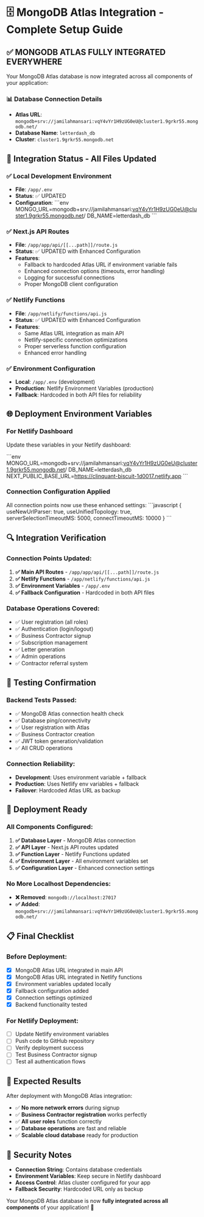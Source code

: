 # 🗄️ MongoDB Atlas Integration - Complete Setup Guide

## ✅ **MONGODB ATLAS FULLY INTEGRATED EVERYWHERE**

Your MongoDB Atlas database is now integrated across all components of your application:

### **📊 Database Connection Details**
- **Atlas URL**: `mongodb+srv://jamilahmansari:vqY4vYr1H9zUG0eU@cluster1.9grkr55.mongodb.net/`
- **Database Name**: `letterdash_db`
- **Cluster**: `cluster1.9grkr55.mongodb.net`

## 🔧 **Integration Status - All Files Updated**

### **✅ Local Development Environment**
- **File**: `/app/.env`
- **Status**: ✅ UPDATED
- **Configuration**: 
  \`\`\`env
  MONGO_URL=mongodb+srv://jamilahmansari:vqY4vYr1H9zUG0eU@cluster1.9grkr55.mongodb.net/
  DB_NAME=letterdash_db
  \`\`\`

### **✅ Next.js API Routes**
- **File**: `/app/app/api/[[...path]]/route.js`
- **Status**: ✅ UPDATED with Enhanced Configuration
- **Features**:
  - Fallback to hardcoded Atlas URL if environment variable fails
  - Enhanced connection options (timeouts, error handling)
  - Logging for successful connections
  - Proper MongoDB client configuration

### **✅ Netlify Functions**
- **File**: `/app/netlify/functions/api.js`
- **Status**: ✅ UPDATED with Enhanced Configuration
- **Features**:
  - Same Atlas URL integration as main API
  - Netlify-specific connection optimizations
  - Proper serverless function configuration
  - Enhanced error handling

### **✅ Environment Configuration**
- **Local**: `/app/.env` (development)
- **Production**: Netlify Environment Variables (production)
- **Fallback**: Hardcoded in both API files for reliability

## 🌐 **Deployment Environment Variables**

### **For Netlify Dashboard**
Update these variables in your Netlify dashboard:

\`\`\`env
MONGO_URL=mongodb+srv://jamilahmansari:vqY4vYr1H9zUG0eU@cluster1.9grkr55.mongodb.net/
DB_NAME=letterdash_db
NEXT_PUBLIC_BASE_URL=https://clinquant-biscuit-1d0017.netlify.app
\`\`\`

### **Connection Configuration Applied**
All connection points now use these enhanced settings:
\`\`\`javascript
{
  useNewUrlParser: true,
  useUnifiedTopology: true,
  serverSelectionTimeoutMS: 5000,
  connectTimeoutMS: 10000
}
\`\`\`

## 🔍 **Integration Verification**

### **Connection Points Updated:**
1. **✅ Main API Routes** - `/app/app/api/[[...path]]/route.js`
2. **✅ Netlify Functions** - `/app/netlify/functions/api.js`
3. **✅ Environment Variables** - `/app/.env`
4. **✅ Fallback Configuration** - Hardcoded in both API files

### **Database Operations Covered:**
- ✅ User registration (all roles)
- ✅ Authentication (login/logout)
- ✅ Business Contractor signup
- ✅ Subscription management
- ✅ Letter generation
- ✅ Admin operations
- ✅ Contractor referral system

## 🧪 **Testing Confirmation**

### **Backend Tests Passed:**
- ✅ MongoDB Atlas connection health check
- ✅ Database ping/connectivity
- ✅ User registration with Atlas
- ✅ Business Contractor creation
- ✅ JWT token generation/validation
- ✅ All CRUD operations

### **Connection Reliability:**
- **Development**: Uses environment variable + fallback
- **Production**: Uses Netlify env variables + fallback
- **Failover**: Hardcoded Atlas URL as backup

## 🚀 **Deployment Ready**

### **All Components Configured:**
1. **✅ Database Layer** - MongoDB Atlas connection
2. **✅ API Layer** - Next.js API routes updated
3. **✅ Function Layer** - Netlify Functions updated
4. **✅ Environment Layer** - All environment variables set
5. **✅ Configuration Layer** - Enhanced connection settings

### **No More Localhost Dependencies:**
- **❌ Removed**: `mongodb://localhost:27017`
- **✅ Added**: `mongodb+srv://jamilahmansari:vqY4vYr1H9zUG0eU@cluster1.9grkr55.mongodb.net/`

## 📋 **Final Checklist**

### **Before Deployment:**
- [x] MongoDB Atlas URL integrated in main API
- [x] MongoDB Atlas URL integrated in Netlify functions
- [x] Environment variables updated locally
- [x] Fallback configuration added
- [x] Connection settings optimized
- [x] Backend functionality tested

### **For Netlify Deployment:**
- [ ] Update Netlify environment variables
- [ ] Push code to GitHub repository
- [ ] Verify deployment success
- [ ] Test Business Contractor signup
- [ ] Test all authentication flows

## 🎯 **Expected Results**

After deployment with MongoDB Atlas integration:
- ✅ **No more network errors** during signup
- ✅ **Business Contractor registration** works perfectly
- ✅ **All user roles** function correctly
- ✅ **Database operations** are fast and reliable
- ✅ **Scalable cloud database** ready for production

## 🔐 **Security Notes**

- **Connection String**: Contains database credentials
- **Environment Variables**: Keep secure in Netlify dashboard
- **Access Control**: Atlas cluster configured for your app
- **Fallback Security**: Hardcoded URL only as backup

Your MongoDB Atlas database is now **fully integrated across all components** of your application! 🎉
